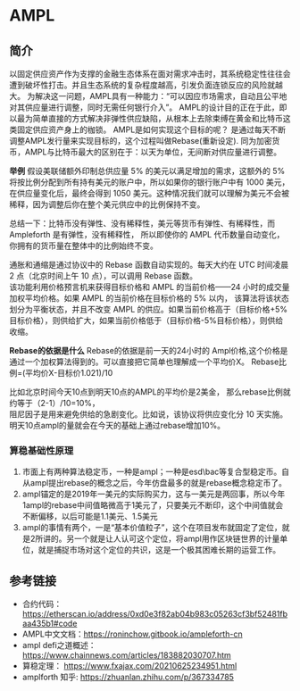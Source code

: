 # AMPL
## 简介
以固定供应资产作为支撑的金融生态体系在面对需求冲击时，其系统稳定性往往会遭到破坏性打击。并且生态系统的复杂程度越高，引发负面连锁反应的风险就越大。
为解决这一问题，AMPL具有一种能力：“可以因应市场需求，自动且公平地对其供应量进行调整，同时无需任何银行介入”。
AMPL的设计目的正在于此，即以最为简单直接的方式解决非弹性供应缺陷，从根本上去除束缚在黄金和比特币这类固定供应资产身上的枷锁。
AMPL是如何实现这个目标的呢？
是通过每天不断调整AMPL发行量来实现目标的，这个过程叫做Rebase(重新设定).
同为加密货币，AMPL与比特币最大的区别在于：以天为单位，无间断对供应量进行调整。

**举例** 
假设美联储额外印制总供应量 5% 的美元以满足增加的需求，这额外的 5% 将按比例分配到所有持有美元的账户中，所以如果你的银行账户中有 1000 美元，
在供应量变化后，最终会得到 1050 美元。这种情况我们就可以理解为美元不会被稀释，因为调整后你在整个美元供应中的比例保持不变。

总结一下：比特币没有弹性、没有稀释性，美元等货币有弹性、有稀释性，而 Ampleforth 是有弹性，没有稀释性，
所以即使你的 AMPL 代币数量自动变化，你拥有的货币量在整体中的比例始终不变。

通胀和通缩是通过协议中的 Rebase 函数自动实现的。每天大约在 UTC 时间凌晨 2 点（北京时间上午 10 点），可以调用 Rebase 函数。  
该功能利用价格预言机来获得目标价格和 AMPL 的当前价格——24 小时的成交量加权平均价格。如果 AMPL 的当前价格在目标价格的 5% 以内，
该算法将该状态划分为平衡状态，并且不改变 AMPL 的供应。如果当前价格高于（目标价格+5%目标价格），则供给扩大，如果当前价格低于（目标价格-5%目标价格），则供给收缩。


**Rebase的依据是什么**
Rebase的依据是前一天的24小时的 Ampl价格,这个价格是通过一个加权算法得到的。可以直接把它简单也理解成一个平均价X。
Rebase比例=(平均价X-目标价1.021)/10  

比如北京时间今天10点到明天10点的AMPL的平均价是2美金，
那么rebase比例就约等于（2-1）/10=10%，  
阻尼因子是用来避免供给的急剧变化。比如说，该协议将供应变化分 10 天实施。
明天10点ampl的量就会在今天的基础上通过rebase增加10%。


### 算稳基础性原理
1. 市面上有两种算法稳定币，一种是ampl；一种是esd\bac等复合型稳定币。自从ampl提出rebase的概念之后，今年仿盘最多的就是rebase概念稳定币了。
2. ampl锚定的是2019年一美元的实际购买力，这与一美元是两回事，所以今年1ampl的rebase中间值略微高于1美元了，只要美元不断印，这个中间值就会不断偏移，以后可能是1.1美元、1.5美元
3. ampl的事情有两个，一是“基本价值粒子”，这个在项目发布就固定了定位，就是2所讲的。另一个就是让人认可这个定位，将ampl用作区块链世界的计量单位，就是捕捉市场对这个定位的共识，这是一个极其困难长期的运营工作。



## 参考链接
- 合约代码：https://etherscan.io/address/0xd0e3f82ab04b983c05263cf3bf52481fbaa435b1#code
- AMPL中文文档：https://roninchow.gitbook.io/ampleforth-cn
- ampl defi之道概述： https://www.chainnews.com/articles/183882030707.htm
- 算稳定理： https://www.fxajax.com/20210625234951.html
- amplforth 知乎: https://zhuanlan.zhihu.com/p/367334785  

